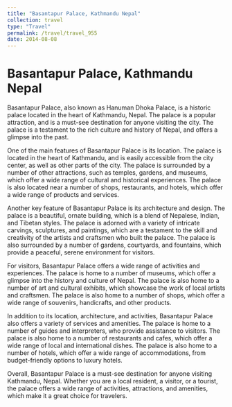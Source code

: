 ```yaml
---
title: "Basantapur Palace, Kathmandu Nepal"
collection: travel
type: "Travel"
permalink: /travel/travel_955
date: 2014-08-08
---
```


# Basantapur Palace, Kathmandu Nepal
Basantapur Palace, also known as Hanuman Dhoka Palace, is a historic palace located in the heart of Kathmandu, Nepal. The palace is a popular attraction, and is a must-see destination for anyone visiting the city. The palace is a testament to the rich culture and history of Nepal, and offers a glimpse into the past.

One of the main features of Basantapur Palace is its location. The palace is located in the heart of Kathmandu, and is easily accessible from the city center, as well as other parts of the city. The palace is surrounded by a number of other attractions, such as temples, gardens, and museums, which offer a wide range of cultural and historical experiences. The palace is also located near a number of shops, restaurants, and hotels, which offer a wide range of products and services.

Another key feature of Basantapur Palace is its architecture and design. The palace is a beautiful, ornate building, which is a blend of Nepalese, Indian, and Tibetan styles. The palace is adorned with a variety of intricate carvings, sculptures, and paintings, which are a testament to the skill and creativity of the artists and craftsmen who built the palace. The palace is also surrounded by a number of gardens, courtyards, and fountains, which provide a peaceful, serene environment for visitors.

For visitors, Basantapur Palace offers a wide range of activities and experiences. The palace is home to a number of museums, which offer a glimpse into the history and culture of Nepal. The palace is also home to a number of art and cultural exhibits, which showcase the work of local artists and craftsmen. The palace is also home to a number of shops, which offer a wide range of souvenirs, handicrafts, and other products.

In addition to its location, architecture, and activities, Basantapur Palace also offers a variety of services and amenities. The palace is home to a number of guides and interpreters, who provide assistance to visitors. The palace is also home to a number of restaurants and cafes, which offer a wide range of local and international dishes. The palace is also home to a number of hotels, which offer a wide range of accommodations, from budget-friendly options to luxury hotels.

Overall, Basantapur Palace is a must-see destination for anyone visiting Kathmandu, Nepal. Whether you are a local resident, a visitor, or a tourist, the palace offers a wide range of activities, attractions, and amenities, which make it a great choice for travelers.
